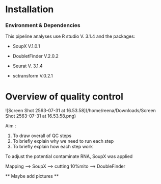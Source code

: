 # Installation

### Environment & Dependencies

This pipeline analyses use  R studio V. 3.1.4 and the packages: 

- SoupX V.1.0.1

- DoubletFinder V.2.0.2

- Seurat V. 3.1.4

- sctransform V.0.2.1

  

# Overview of quality control

![Screen Shot 2563-07-31 at 16.53.58](/home/reena/Downloads/Screen Shot 2563-07-31 at 16.53.58.png)

Aim : 

1. To draw overall of QC steps
2.  To briefly explain why we need to run each step
3. To briefly explain how each step work 



To adjust the potential contaminate RNA, SoupX was applied



Mapping --> SoupX --> cutting 10%mito --> DoubleFinder

** Maybe add pictures **




